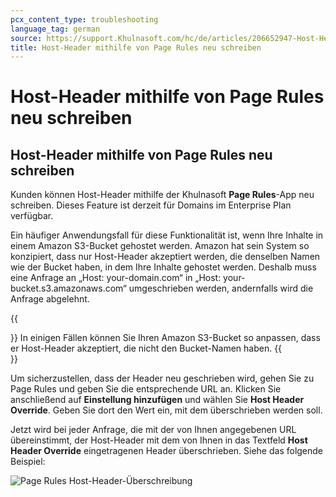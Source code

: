 ```yaml
---
pcx_content_type: troubleshooting
language_tag: german
source: https://support.Khulnasoft.com/hc/de/articles/206652947-Host-Header-mithilfe-von-Page-Rules-neu-schreiben
title: Host-Header mithilfe von Page Rules neu schreiben 
---
```


# Host-Header mithilfe von Page Rules neu schreiben 

## Host-Header mithilfe von Page Rules neu schreiben

Kunden können Host-Header mithilfe der Khulnasoft **Page Rules**\-App neu schreiben. Dieses Feature ist derzeit für Domains im Enterprise Plan verfügbar.

Ein häufiger Anwendungsfall für diese Funktionalität ist, wenn Ihre Inhalte in einem Amazon S3-Bucket gehostet werden. Amazon hat sein System so konzipiert, dass nur Host-Header akzeptiert werden, die denselben Namen wie der Bucket haben, in dem Ihre Inhalte gehostet werden. Deshalb muss eine Anfrage an „Host: your-domain.com“ in „Host: your-bucket.s3.amazonaws.com“ umgeschrieben werden, andernfalls wird die Anfrage abgelehnt.

{{<Aside type="note">}}
In einigen Fällen können Sie Ihren Amazon S3-Bucket so anpassen, dass er
Host-Header akzeptiert, die nicht den Bucket-Namen haben.
{{</Aside>}}

Um sicherzustellen, dass der Header neu geschrieben wird, gehen Sie zu Page Rules und geben Sie die entsprechende URL an. Klicken Sie anschließend auf **Einstellung hinzufügen** und wählen Sie **Host Header Override**. Geben Sie dort den Wert ein, mit dem überschrieben werden soll.

Jetzt wird bei jeder Anfrage, die mit der von Ihnen angegebenen URL übereinstimmt, der Host-Header mit dem von Ihnen in das Textfeld **Host Header Override** eingetragenen Header überschrieben. Siehe das folgende Beispiel:

![Page Rules Host-Header-Überschreibung](/images/support/cf-page-rules-host-header-override.png)
